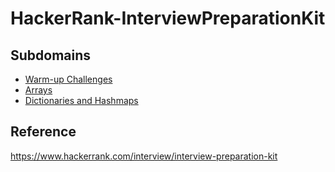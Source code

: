 # HackerRank-InterviewPreparationKit

## Subdomains

- [Warm-up Challenges](./warmup)
- [Arrays](./arrays)
- [Dictionaries and Hashmaps](./dictionariesAndHashmaps)


## Reference 
https://www.hackerrank.com/interview/interview-preparation-kit